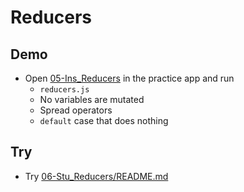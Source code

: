 # Reducers

## Demo

- Open [05-Ins_Reducers](../../01-Activities/05-Ins_Reducers/) in the practice app and run
  - `reducers.js`
  - No variables are mutated
  - Spread operators
  - `default` case that does nothing

## Try

- Try [06-Stu_Reducers/README.md](../../01-Activities/06-Stu_Reducers/README.md)
